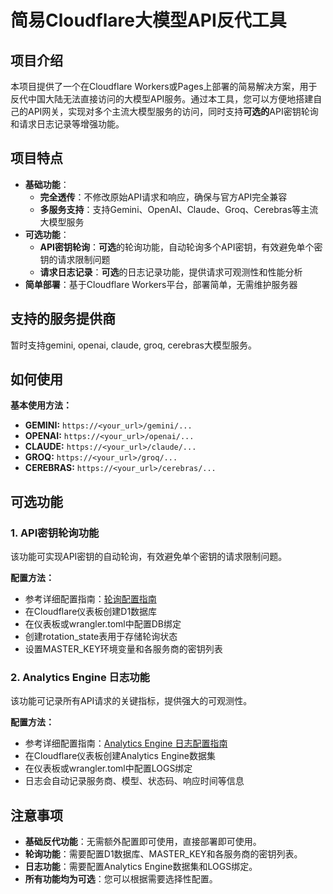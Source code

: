 # 简易Cloudflare大模型API反代工具
## 项目介绍
本项目提供了一个在Cloudflare Workers或Pages上部署的简易解决方案，用于反代中国大陆无法直接访问的大模型API服务。通过本工具，您可以方便地搭建自己的API网关，实现对多个主流大模型服务的访问，同时支持**可选的**API密钥轮询和请求日志记录等增强功能。

## 项目特点
- **基础功能**：
  - **完全透传**：不修改原始API请求和响应，确保与官方API完全兼容
  - **多服务支持**：支持Gemini、OpenAI、Claude、Groq、Cerebras等主流大模型服务
- **可选功能**：
  - **API密钥轮询**：**可选**的轮询功能，自动轮询多个API密钥，有效避免单个密钥的请求限制问题
  - **请求日志记录**：**可选**的日志记录功能，提供请求可观测性和性能分析
- **简单部署**：基于Cloudflare Workers平台，部署简单，无需维护服务器

## 支持的服务提供商
暂时支持gemini, openai, claude, groq, cerebras大模型服务。

## 如何使用
**基本使用方法：**
- **GEMINI:**   `https://<your_url>/gemini/...`
- **OPENAI:**   `https://<your_url>/openai/...`
- **CLAUDE:**   `https://<your_url>/claude/...`
- **GROQ:**     `https://<your_url>/groq/...`
- **CEREBRAS:**  `https://<your_url>/cerebras/...`

## 可选功能

### 1. API密钥轮询功能
该功能可实现API密钥的自动轮询，有效避免单个密钥的请求限制问题。

**配置方法：**
- 参考详细配置指南：[轮询配置指南](ROTATION_SETUP.md)
- 在Cloudflare仪表板创建D1数据库
- 在仪表板或wrangler.toml中配置DB绑定
- 创建rotation_state表用于存储轮询状态
- 设置MASTER_KEY环境变量和各服务商的密钥列表

### 2. Analytics Engine 日志功能
该功能可记录所有API请求的关键指标，提供强大的可观测性。

**配置方法：**
- 参考详细配置指南：[Analytics Engine 日志配置指南](ANALYTICS_ENGINE_SETUP.md)
- 在Cloudflare仪表板创建Analytics Engine数据集
- 在仪表板或wrangler.toml中配置LOGS绑定
- 日志会自动记录服务商、模型、状态码、响应时间等信息

## 注意事项
- **基础反代功能**：无需额外配置即可使用，直接部署即可使用。
- **轮询功能**：需要配置D1数据库、MASTER_KEY和各服务商的密钥列表。
- **日志功能**：需要配置Analytics Engine数据集和LOGS绑定。
- **所有功能均为可选**：您可以根据需要选择性配置。






